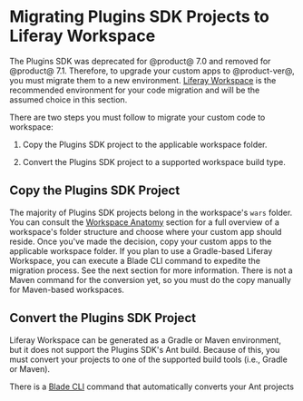 # Migrating Plugins SDK Projects to Liferay Workspace

The Plugins SDK was deprecated for @product@ 7.0 and removed for @product@ 7.1.
Therefore, to upgrade your custom apps to @product-ver@, you must migrate them
to a new environment. 
[Liferay Workspace](/docs/reference/7-2/-/knowledge_base/r/liferay-workspace) is
the recommended environment for your code migration and will be the assumed
choice in this section.

There are two steps you must follow to migrate your custom code to workspace:

1. Copy the Plugins SDK project to the applicable workspace folder.

2. Convert the Plugins SDK project to a supported workspace build type.

## Copy the Plugins SDK Project

The majority of Plugins SDK projects belong in the workspace's `wars` folder.
You can consult the
[Workspace Anatomy](/docs/reference/7-2/-/knowledge_base/r/liferay-workspace#workspace-anatomy)
section for a full overview of a workspace's folder structure and choose where
your custom app should reside. Once you've made the decision, copy your custom
apps to the applicable workspace folder. If you plan to use a Gradle-based
Liferay Workspace, you can execute a Blade CLI command to expedite the migration
process. See the next section for more information. There is not a Maven command
for the conversion yet, so you must do the copy manually for Maven-based
workspaces.

## Convert the Plugins SDK Project

Liferay Workspace can be generated as a Gradle or Maven environment, but it does
not support the Plugins SDK's Ant build. Because of this, you must convert your
projects to one of the supported build tools (i.e., Gradle or Maven).

There is a [Blade CLI](/docs/reference/7-2/-/knowledge_base/r/blade-cli) command
that automatically converts your Ant projects












